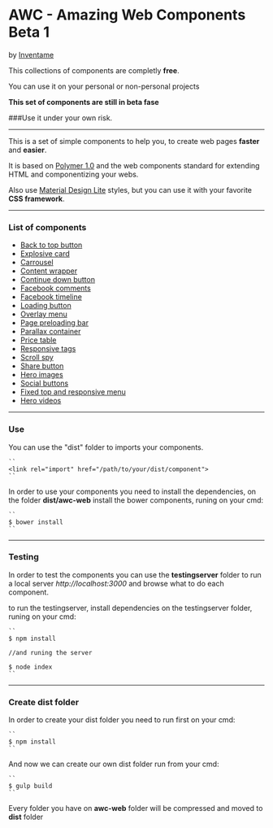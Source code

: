 # AWC - Amazing Web Components Beta 1

by [Inventame]( "www.inventa.me")

This collections of components are completly **free**.

You can use it on your personal or non-personal projects

**This set of components are still in beta fase**

###Use it under your own risk.

---

This is a set of simple components to help you, to create
web pages **faster** and **easier**.

It is based on [Polymer 1.0]( "https://www.polymer-project.org/1.0/")
and the web components standard for extending HTML and componentizing your webs.

Also use [Material Design Lite]( "https://getmdl.io/") styles,
but you can use it with your favorite **CSS framework**.

---

### List of components
* [Back to top button]( "https://github.com/inventame/AWC/blob/branch/awc-web/awc-back-to-top/readme.md")
* [Explosive card]( "https://github.com/inventame/AWC/blob/branch/awc-web/awc-card-explosive/readme.md")
* [Carrousel]( "https://github.com/inventame/AWC/blob/branch/awc-web/awc-carrousel/readme.md")
* [Content wrapper]( "https://github.com/inventame/AWC/blob/branch/awc-web/awc-content-wrapper/readme.md")
* [Continue down button]( "https://github.com/inventame/AWC/blob/branch/awc-web/awc-continue-down-button/readme.md")
* [Facebook comments]( "https://github.com/inventame/AWC/blob/branch/awc-web/awc-facebook-commentp/readme.md")
* [Facebook timeline]( "https://github.com/inventame/AWC/blob/branch/awc-web/awc-facebook-timeline/readme.md")
* [Loading button]( "https://github.com/inventame/AWC/blob/branch/awc-web/awc-loading-button/readme.md")
* [Overlay menu]( "https://github.com/inventame/AWC/blob/branch/awc-web/awc-overlay-menu/readme.md")
* [Page preloading bar]( "https://github.com/inventame/AWC/blob/branch/awc-web/awc-page-preloading/readme.md")
* [Parallax container]( "https://github.com/inventame/AWC/blob/branch/awc-web/awc-parallax-container/readme.md")
* [Price table]( "https://github.com/inventame/AWC/blob/branch/awc-web/awc-price-table/readme.md")
* [Responsive tags]( "https://github.com/inventame/AWC/blob/branch/awc-web/awc-responsive-tag/readme.md")
* [Scroll spy]( "https://github.com/inventame/AWC/blob/branch/awc-web/awc-scroll-spy/readme.md")
* [Share button]( "https://github.com/inventame/AWC/blob/branch/awc-web/awc-share-button/readme.md")
* [Hero images]( "https://github.com/inventame/AWC/blob/branch/awc-web/awc-simple-hero-image/readme.md")
* [Social buttons]( "https://github.com/inventame/AWC/blob/branch/awc-web/awc-social-buttons/readme.md")
* [Fixed top and responsive menu]( "https://github.com/inventame/AWC/blob/branch/awc-web/awc-top-menu/readme.md")
* [Hero videos]( "https://github.com/inventame/AWC/blob/branch/awc-web/awc-video-hero/readme.md")

---

### Use
You can use the "dist" folder to imports your components.

    ``
    <link rel="import" href="/path/to/your/dist/component">
    ``
    
In order to use your components you need to install the dependencies, on the folder
**dist/awc-web** install the bower components, runing on your cmd:

    ``
    $ bower install
    ``

---

### Testing
In order to test the components you can use the **testingserver** folder to run
a local server *http://localhost:3000* and browse what to do each component.

to run the testingserver, install dependencies on the testingserver folder, runing
on your cmd:

    ``
    $ npm install
    
    //and runing the server
    
    $ node index
    ``
    
---

### Create dist folder
In order to create your dist folder you need to run first on your cmd:

    ``
    $ npm install
    ``

And now we can create our own dist folder run from your cmd:

    ``
    $ gulp build
    ``
    
Every folder you have on **awc-web** folder will be compressed and moved to **dist** folder